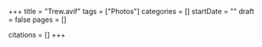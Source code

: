 +++
title = "Trew.avif"
tags = ["Photos"]
categories = []
startDate = ""
draft = false
pages = []

citations = []
+++
